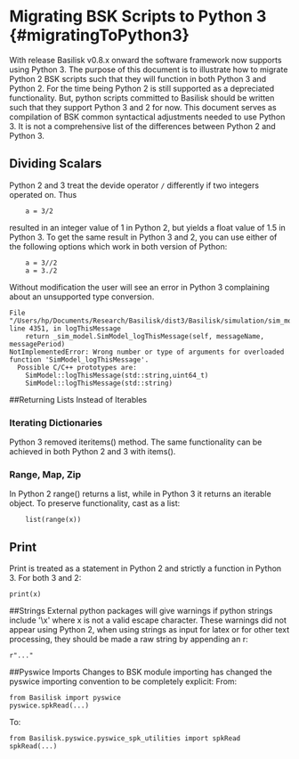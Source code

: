 # Migrating BSK Scripts to Python 3 {#migratingToPython3}

With release Basilisk v0.8.x onward the software framework now supports using Python 3.  The purpose of this document is to illustrate how to migrate Python 2 BSK scripts such that they will function in both Python 3 and Python 2.  For the time being Python 2 is still supported as a depreciated functionality.  But, python scripts committed to Basilisk should be written such that they support Python 3 and 2 for now. 
This document serves as compilation of BSK common syntactical adjustments needed to use Python 3. It is not a comprehensive list of the differences between Python 2 and Python 3.



## Dividing Scalars
Python 2 and 3 treat the devide operator `/` differently if two integers operated on.  Thus
```
    a = 3/2
```
resulted in an integer value of 1 in Python 2, but yields a float value of 1.5 in Python 3.  To get the same result in Python 3 and 2, you can use either of the following options which work in both version of Python:
```
    a = 3//2
    a = 3./2 
```
Without modification the user will see an error in Python 3 complaining about an unsupported type conversion.
```
File "/Users/hp/Documents/Research/Basilisk/dist3/Basilisk/simulation/sim_model/sim_model.py", line 4351, in logThisMessage
    return _sim_model.SimModel_logThisMessage(self, messageName, messagePeriod)
NotImplementedError: Wrong number or type of arguments for overloaded function 'SimModel_logThisMessage'.
  Possible C/C++ prototypes are:
    SimModel::logThisMessage(std::string,uint64_t)
    SimModel::logThisMessage(std::string)
```

##Returning Lists Instead of Iterables 
### Iterating Dictionaries
Python 3 removed iteritems() method. The same functionality can be achieved in both Python 2 and 3 with items().

### Range, Map, Zip
In Python 2 range() returns a list, while in Python 3 it returns an iterable object. To preserve functionality, cast as a list:
```
    list(range(x))
```

## Print
Print is treated as a statement in Python 2 and strictly a function in Python 3. For both 3 and 2:
```
print(x)
```

##Strings
External python packages will give warnings if python strings include '\x' where x is not a valid escape character. These warnings did not appear using Python 2, when using strings as input for latex or for other text processing, they should be made a raw string by appending an r:
```
r"..."
```

##Pyswice Imports
Changes to BSK module importing has changed the pyswice importing convention to be completely explicit:
From:
```
from Basilisk import pyswice
pyswice.spkRead(...)
```
To:
```
from Basilisk.pyswice.pyswice_spk_utilities import spkRead
spkRead(...)
```

